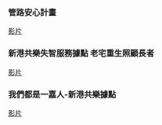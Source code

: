 ### 管路安心計畫
[影片](https://www.youtube.com/watch?v=I3t_TdzIpIY)

### 新港共樂失智服務據點 老宅重生照顧長者
[影片](https://www.youtube.com/watch?v=Rl-0DZCZujg)

### 我們都是一嘉人-新港共樂據點
[影片](https://www.youtube.com/watch?v=IGD5XYEO9MM)